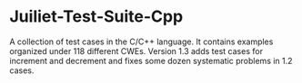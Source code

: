 # Juiliet-Test-Suite-Cpp
A collection of test cases in the C/C++ language. It contains examples organized under 118 different CWEs. Version 1.3 adds test cases for increment and decrement and fixes some dozen systematic problems in 1.2 cases.
